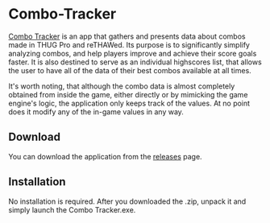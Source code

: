 # Combo-Tracker
[Combo Tracker](https://www.youtube.com/watch?v=RUP89ZRJVuk) is an app that gathers and presents data about combos made in THUG Pro and reTHAWed. Its purpose is to significantly simplify analyzing combos, and help players improve and achieve their score goals faster. It is also destined to serve as an individual highscores list, that allows the user to have all of the data of their best combos available at all times.

It's worth noting, that although the combo data is almost completely obtained from inside the game, either directly or by mimicking the game engine's logic, the application only keeps track of the values. At no point does it modify any of the in-game values in any way.

## Download
You can download the application from the [releases](https://github.com/prevzzy/THUGPRO-Combo-Tracker/releases) page.

## Installation
No installation is required. After you downloaded the .zip, unpack it and simply launch the Combo Tracker.exe.
